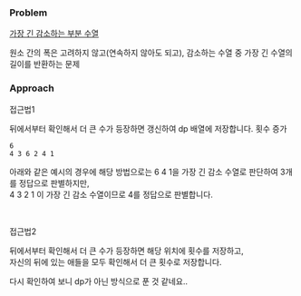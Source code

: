 ### Problem
[가장 긴 감소하는 부분 수열](https://www.acmicpc.net/problem/11722)

원소 간의 폭은 고려하지 않고(연속하지 않아도 되고), 감소하는 수열 중 가장 긴 수열의 길이를 반환하는 문제


### Approach
접근법1

뒤에서부터 확인해서 더 큰 수가 등장하면 갱신하여 dp 배열에 저장합니다.
횟수 증가


```
6
4 3 6 2 4 1
```
아래와 같은 예시의 경우에 해당 방법으로는 
6 4 1을 가장 긴 감소 수열로 판단하여 3개를 정답으로 판별하지만,  
4 3 2 1 이 가장 긴 감소 수열이므로 4를 정답으로 판별합니다.


<br>

접근법2

뒤에서부터 확인해서 더 큰 수가 등장하면 해당 위치에 횟수를 저장하고,   
자신의 뒤에 있는 애들을 모두 확인해서 더 큰 횟수로 저장합니다.

다시 확인하여 보니 dp가 아닌 방식으로 푼 것 같네요..